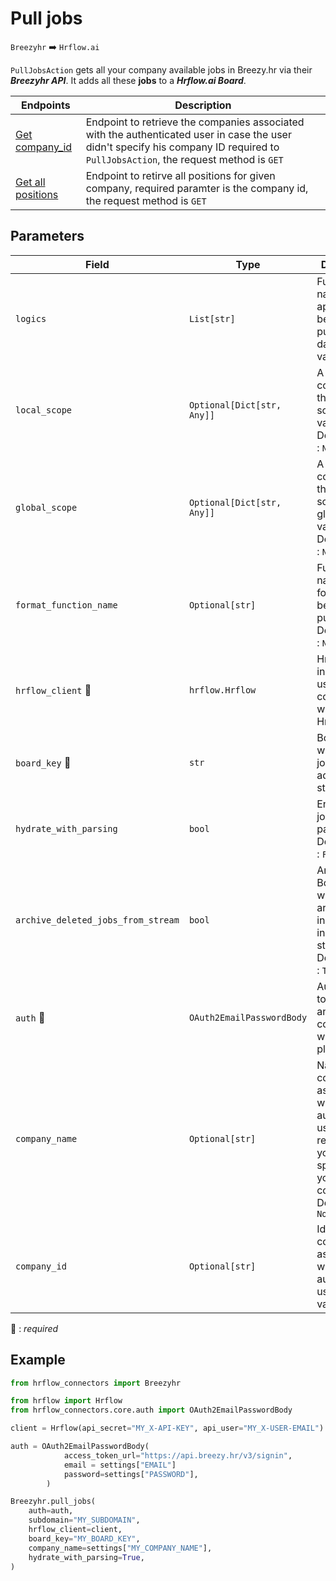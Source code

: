 # Pull jobs
`Breezyhr` :arrow_right: `Hrflow.ai`

`PullJobsAction` gets all your company available jobs in Breezy.hr via their ***Breezyhr API***. It adds all these **jobs** to a ***Hrflow.ai Board***.

| Endpoints | Description |
| --------- | ----------- |
| [Get company_id](https://developer.breezy.hr/docs/companies)          | Endpoint to retrieve the companies associated with the authenticated user in case the user didn't specify his company ID required to `PullJobsAction`, the request method is `GET`            |
| [Get all positions](https://developer.breezy.hr/docs/company-positions)          | Endpoint to retirve all positions for given company, required paramter is the company id, the request method is `GET`             |

## Parameters

| Field | Type | Description |
| ----- | ---- | ----------- |
| `logics`  | `List[str]` | Function names to apply as filter before pushing the data. Default value : `[]`        |
| `local_scope`  | `Optional[Dict[str, Any]]` | A dictionary containing the current scope's local variables. Default value : `None`        |
| `global_scope`  | `Optional[Dict[str, Any]]` | A dictionary containing the current scope's global variables. Default value : `None`       |
| `format_function_name`  | `Optional[str]` | Function name to format job before pushing. Default value : `None`        |
| `hrflow_client` :red_circle: | `hrflow.Hrflow` | Hrflow client instance used to communicate with the Hrflow.ai API        |
| `board_key` :red_circle: | `str` | Board key where the jobs to be added will be stored        |
| `hydrate_with_parsing`  | `bool` | Enrich the job with parsing. Default value : `False`        |
| `archive_deleted_jobs_from_stream`  | `bool` | Archive Board jobs when they are no longer in the incoming job stream. Default value : `True`        |
| `auth` :red_circle: | `OAuth2EmailPasswordBody` | Auth instance to identify and communicate with the platform        |
| `company_name` | `Optional[str]` | Name of the company associated with the authenticated user, required if you haven't specified your company id. Default value `None`       |
| `company_id` | `Optional[str]` | Id of the company associated with the authenticated user, Default value `None`      |

:red_circle: : *required*

## Example

```python
from hrflow_connectors import Breezyhr

from hrflow import Hrflow
from hrflow_connectors.core.auth import OAuth2EmailPasswordBody

client = Hrflow(api_secret="MY_X-API-KEY", api_user="MY_X-USER-EMAIL")

auth = OAuth2EmailPasswordBody(
            access_token_url="https://api.breezy.hr/v3/signin",
            email = settings["EMAIL"]
            password=settings["PASSWORD"],
        )

Breezyhr.pull_jobs(
    auth=auth,
    subdomain="MY_SUBDOMAIN",
    hrflow_client=client,
    board_key="MY_BOARD_KEY",
    company_name=settings["MY_COMPANY_NAME"],
    hydrate_with_parsing=True,
)
```